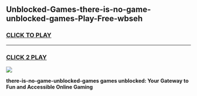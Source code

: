 
## Unblocked-Games-there-is-no-game-unblocked-games-Play-Free-wbseh
<h3>
<a href="https://premium76.site?title=there-is-no-game-unblocked-games&ref=20A">CLICK TO PLAY</a></h3>
<hr>

<h3>
<a href="https://premium76.site?title=there-is-no-game-unblocked-games&ref=20A">CLICK 2 PLAY</a>
  
</h3>

<a href="https://premium76.site?title=there-is-no-game-unblocked-games&ref=20A"><img src="https://clearcache.store/games.png"></a>


**there-is-no-game-unblocked-games games unblocked: Your Gateway to Fun and Accessible Online Gaming**

